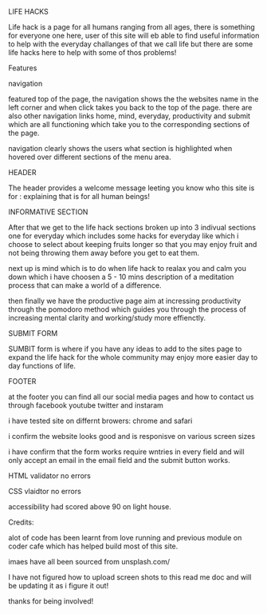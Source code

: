 LIFE HACKS

Life hack is a page for all humans ranging from all ages, there is something for everyone one here, user of this site will eb able to find useful information to help with the everyday challanges of that we call life but there are some life hacks here to help with some of thos problems!

Features

navigation

featured top of the page, the navigation shows the the websites name in the left corner and when click takes you back to the top of the page.
there are also other navigation links home, mind, everyday, productivity and submit which are all functioning which take you to the corresponding sections of the page.

navigation clearly shows the users what section is highlighted when hovered over different sections of the menu area.

HEADER

The header provides a welcome message leeting you know who this site is for : explaining that is for all human beings!

INFORMATIVE SECTION

After that we get to the life hack sections broken up into 3 indivual sections one for everyday which includes some hacks for everyday like which i choose to select about keeping fruits longer so that you may enjoy fruit and not being throwing them away before you get to eat them.

next up is mind which is to do when life hack to realax you and calm you down which i have choosen a 5 - 10 mins description of a meditation process that can make a world of a difference.

then finally we have the productive page aim at incressing productivity through the pomodoro method which guides you through the process of increasing mental clarity and working/study more effienctly.

SUBMIT FORM

SUMBIT form is where if you have any ideas to add to the sites page to expand the life hack for the whole community may enjoy more easier day to day functions of life.

FOOTER

at the footer you can find all our social media pages and how to contact us through facebook youtube twitter and instaram

i have tested site on differnt browers: chrome and safari

i confirm the website looks good and is responisve on various screen sizes

i have confirm that the form works require wntries in every field and will only accept an email in the email field and the submit button works.

HTML validator no errors

CSS vlaidtor no errors

accessibility had scored above 90 on light house.

Credits: 

alot of code has been learnt from love running and previous module on coder cafe which has helped build most of this site.

imaes have all been sourced from unsplash.com/

I have not figured how to upload screen shots to this read me doc and will be updating it as i figure it out!

thanks for being involved!
